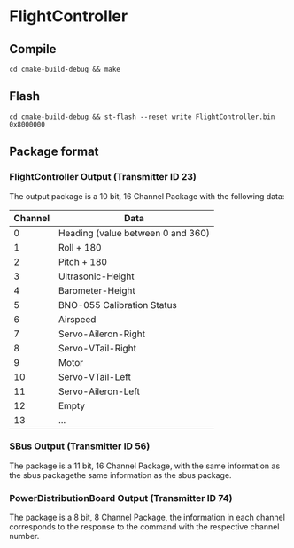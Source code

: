 # FlightController
## Compile
```
cd cmake-build-debug && make
```
## Flash
```
cd cmake-build-debug && st-flash --reset write FlightController.bin 0x8000000
```

## Package format
### FlightController Output (Transmitter ID 23)
The output package is a 10 bit, 16 Channel Package with the following data:

| Channel | Data |
| --- | --- |
| 0 | Heading (value between 0 and 360) |
| 1 | Roll + 180 |
| 2 | Pitch + 180 |
| 3 | Ultrasonic-Height |
| 4 | Barometer-Height |
| 5 | BNO-055 Calibration Status |
| 6 | Airspeed |
| 7 | Servo-Aileron-Right |
| 8 | Servo-VTail-Right |
| 9 | Motor |
| 10 | Servo-VTail-Left |
| 11 | Servo-Aileron-Left |
| 12 | Empty |
| 13 | ... |

### SBus Output (Transmitter ID 56)
The package is a 11 bit, 16 Channel Package, with the same information as the sbus packagethe same information as the sbus package.

### PowerDistributionBoard Output (Transmitter ID 74)
The package is a 8 bit, 8 Channel Package, the information in each channel corresponds to the response
to the command with the respective channel number.